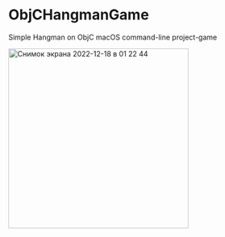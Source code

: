 # ObjCHangmanGame
Simple Hangman on ObjC macOS command-line project-game 

<img width="357" alt="Снимок экрана 2022-12-18 в 01 22 44" src="https://user-images.githubusercontent.com/71184573/208268051-49189829-7f65-4cc8-9c32-3abd725ed727.png">

